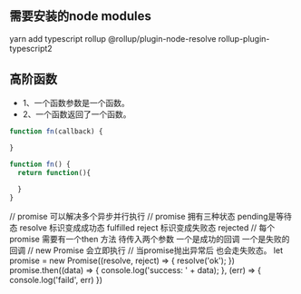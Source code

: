 ## 需要安装的node modules
yarn add typescript rollup @rollup/plugin-node-resolve rollup-plugin-typescript2

## 高阶函数
* 1、一个函数参数是一个函数。
* 2、一个函数返回了一个函数。
```js
function fn(callback) {
  
}

function fn() {
  return function(){

  }
}
```


// promise 可以解决多个异步并行执行
// promise 拥有三种状态 pending是等待态 resolve 标识变成成功态 fulfilled  reject 标识变成失败态  rejected 
// 每个promise 需要有一个then 方法 待传入两个参数 一个是成功的回调 一个是失败的回调
// new Promise 会立即执行
// 当promise抛出异常后 也会走失败态。
let promise = new Promise((resolve, reject) => {
  resolve('ok');
})
promise.then((data) => {
  console.log('success: ' + data);
}, (err) => {
  console.log('faild', err)
})

